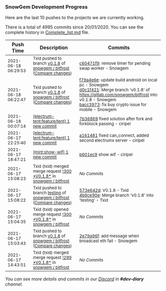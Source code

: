 
### SnowGem Development Progress

Here are the last 10 pushes to the projects we are currently working.

There is a total of 4995 commits since 20/01/2020. You can see the complete history in
 [Complete_list.md](Complete_list.md) file.

| Push Time | Description | Commits |
| --- | --- | --- |
| <sub>2021-06-18 06:29:53</sub> | <sub>Txid pushed to branch [v0\.1\.8](https://gitlab.com/snowgem/bitfrost/commits/v0.1.8) of [snowgem / bitfrost](https://gitlab.com/snowgem/bitfrost) ([Compare changes](https://gitlab.com/snowgem/bitfrost/compare/bacc39737cd0bf449f5e6b8b7f6e931c70ec7b28...c60471f9a23f8da29c38bdaa457551cefc153686))</sub> | <sub>[c60471f9](https://gitlab.com/snowgem/bitfrost/-/commit/c60471f9a23f8da29c38bdaa457551cefc153686): remove timer for pending swap worker - Snowgem</sub> |
| <sub>2021-06-18 06:22:47</sub> | <sub>Txid pushed to branch [v0\.1\.8](https://gitlab.com/snowgem/bitfrost/commits/v0.1.8) of [snowgem / bitfrost](https://gitlab.com/snowgem/bitfrost) ([Compare changes](https://gitlab.com/snowgem/bitfrost/compare/2e79a96f0168322b36c2b53344a76ef208cff6f6...bacc39737cd0bf449f5e6b8b7f6e931c70ec7b28))</sub> | <sub>[f79a4e6e](https://gitlab.com/snowgem/bitfrost/-/commit/f79a4e6e525797e9686c7bb823e071c0cfbbbe69): update build android on local pc - Snowgem<br>[d0c1f421](https://gitlab.com/snowgem/bitfrost/-/commit/d0c1f42135436f836b524a97180741e7508fbce1): Merge branch 'v0.1.8' of https://gitlab.com/snowgem/bitfrost into v0.1.8 - Snowgem<br>[bacc3973](https://gitlab.com/snowgem/bitfrost/-/commit/bacc39737cd0bf449f5e6b8b7f6e931c70ec7b28): fix buy crypto issue for mobile - Snowgem</sub> |
| <sub>2021-06-18 00:07:14</sub> | <sub>[[electrum-tent:feature/tent] 1 new commit](https://github.com/ciripel/electrum-tent/commit/7b3686975655fa74a50f3a59ba01406cb623485d)</sub> | <sub>[7b36869](https://github.com/ciripel/electrum-tent/commit/7b3686975655fa74a50f3a59ba01406cb623485d) fixed solution after fork and forkblock passing - ciripel</sub> |
| <sub>2021-06-17 22:25:40</sub> | <sub>[[electrum-tent:feature/tent] 1 new commit](https://github.com/ciripel/electrum-tent/commit/a161481c70ce9c7b5ee7237ace97dd6560e11499)</sub> | <sub>[a161481](https://github.com/ciripel/electrum-tent/commit/a161481c70ce9c7b5ee7237ace97dd6560e11499) fixed can_connect, added second electrumx server - ciripel</sub> |
| <sub>2021-06-17 18:47:21</sub> | <sub>[[mint:show\-wif] 1 new commit](https://github.com/TENTSLP/mint/commit/b601ec94e1ac129cb2fe505374c7696f2fbe8577)</sub> | <sub>[b601ec9](https://github.com/TENTSLP/mint/commit/b601ec94e1ac129cb2fe505374c7696f2fbe8577) show wif - ciripel</sub> |
| <sub>2021-06-17 15:08:23</sub> | <sub>Txid (txid) merged merge request [\!300 \*V0\.1\.8\*](https://gitlab.com/snowgem/bitfrost/-/merge_requests/300) in [snowgem / bitfrost](https://gitlab.com/snowgem/bitfrost)</sub> | <sub>_No Commits_</sub> |
| <sub>2021-06-17 15:08:22</sub> | <sub>Txid pushed to branch [testing](https://gitlab.com/snowgem/bitfrost/commits/testing) of [snowgem / bitfrost](https://gitlab.com/snowgem/bitfrost) ([Compare changes](https://gitlab.com/snowgem/bitfrost/compare/108689fa0a9d9cbba59074e4f63648cd76a3d7e3...4b9ce90e97124c0fdd95c2bf8fb70e5c9a48f56f))</sub> | <sub>[573e642d](https://gitlab.com/snowgem/bitfrost/-/commit/573e642d43c3b4664327b300396171ba88aac07e): V0.1.8 - Txid<br>[4b9ce90e](https://gitlab.com/snowgem/bitfrost/-/commit/4b9ce90e97124c0fdd95c2bf8fb70e5c9a48f56f): Merge branch 'v0.1.8' into 'testing' - Txid</sub> |
| <sub>2021-06-17 15:04:35</sub> | <sub>Txid (txid) opened merge request [\!300 \*V0\.1\.8\*](https://gitlab.com/snowgem/bitfrost/-/merge_requests/300) in [snowgem / bitfrost](https://gitlab.com/snowgem/bitfrost)</sub> | <sub>_No Commits_</sub> |
| <sub>2021-06-17 15:03:43</sub> | <sub>Txid pushed to branch [v0\.1\.8](https://gitlab.com/snowgem/bitfrost/commits/v0.1.8) of [snowgem / bitfrost](https://gitlab.com/snowgem/bitfrost) ([Compare changes](https://gitlab.com/snowgem/bitfrost/compare/4fadf6f481086eb8924ccc7664ebec108d868343...2e79a96f0168322b36c2b53344a76ef208cff6f6))</sub> | <sub>[2e79a96f](https://gitlab.com/snowgem/bitfrost/-/commit/2e79a96f0168322b36c2b53344a76ef208cff6f6): add message when broadcast eth fail - Snowgem</sub> |
| <sub>2021-06-17 14:43:51</sub> | <sub>Txid (txid) merged merge request [\!299 \*V0\.1\.8\*](https://gitlab.com/snowgem/bitfrost/-/merge_requests/299) in [snowgem / bitfrost](https://gitlab.com/snowgem/bitfrost)</sub> | <sub>_No Commits_</sub> |

_You can see more details and commits in our [Discord](https://discord.gg/zumGnbg) in **#dev-diary** channel._
